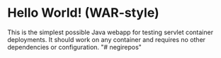 Hello World! (WAR-style)
===============

This is the simplest possible Java webapp for testing servlet container deployments.  It should work on any container and requires no other dependencies or configuration.
"# negirepos" 

